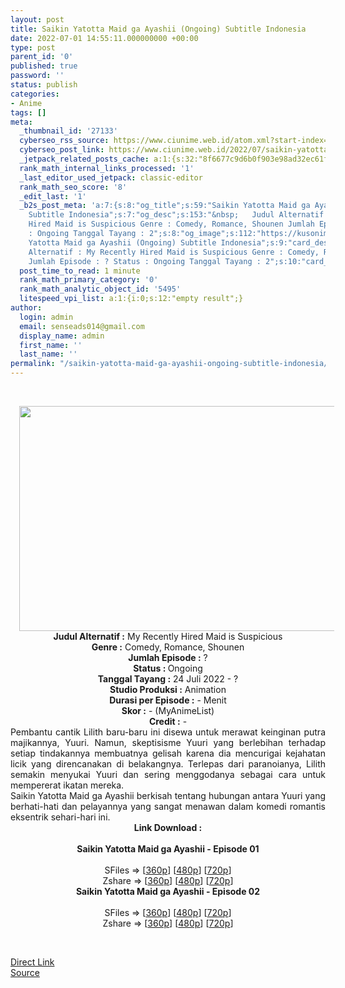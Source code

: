 ```yaml
---
layout: post
title: Saikin Yatotta Maid ga Ayashii (Ongoing) Subtitle Indonesia
date: 2022-07-01 14:55:11.000000000 +00:00
type: post
parent_id: '0'
published: true
password: ''
status: publish
categories:
- Anime
tags: []
meta:
  _thumbnail_id: '27133'
  cyberseo_rss_source: https://www.ciunime.web.id/atom.xml?start-index=1
  cyberseo_post_link: https://www.ciunime.web.id/2022/07/saikin-yatotta-maid-ga-ayashii-subtitle.html
  _jetpack_related_posts_cache: a:1:{s:32:"8f6677c9d6b0f903e98ad32ec61f8deb";a:2:{s:7:"expires";i:1663458302;s:7:"payload";a:3:{i:0;a:1:{s:2:"id";i:28365;}i:1;a:1:{s:2:"id";i:28900;}i:2;a:1:{s:2:"id";i:28856;}}}}
  rank_math_internal_links_processed: '1'
  _last_editor_used_jetpack: classic-editor
  rank_math_seo_score: '8'
  _edit_last: '1'
  _b2s_post_meta: 'a:7:{s:8:"og_title";s:59:"Saikin Yatotta Maid ga Ayashii (Ongoing)
    Subtitle Indonesia";s:7:"og_desc";s:153:"&nbsp;   Judul Alternatif : My Recently
    Hired Maid is Suspicious Genre : Comedy, Romance, Shounen Jumlah Episode : ? Status
    : Ongoing Tanggal Tayang : 2";s:8:"og_image";s:112:"https://kusonime.eu.org/wp-content/uploads/2022/07/saikin-yatotta-maid-ga-ayashii-ongoing-subtitle-indonesia.jpg";s:12:"og_image_alt";s:0:"";s:10:"card_title";s:59:"Saikin
    Yatotta Maid ga Ayashii (Ongoing) Subtitle Indonesia";s:9:"card_desc";s:153:"&nbsp;   Judul
    Alternatif : My Recently Hired Maid is Suspicious Genre : Comedy, Romance, Shounen
    Jumlah Episode : ? Status : Ongoing Tanggal Tayang : 2";s:10:"card_image";s:112:"https://kusonime.eu.org/wp-content/uploads/2022/07/saikin-yatotta-maid-ga-ayashii-ongoing-subtitle-indonesia.jpg";}'
  post_time_to_read: 1 minute
  rank_math_primary_category: '0'
  rank_math_analytic_object_id: '5495'
  litespeed_vpi_list: a:1:{i:0;s:12:"empty result";}
author:
  login: admin
  email: senseads014@gmail.com
  display_name: admin
  first_name: ''
  last_name: ''
permalink: "/saikin-yatotta-maid-ga-ayashii-ongoing-subtitle-indonesia/"
---
```

<p>&nbsp;</p>
<div class="separator" style="clear: both; text-align: center;"><a style="margin-left: 1em; margin-right: 1em;" href="https://blogger.googleusercontent.com/img/b/R29vZ2xl/AVvXsEjDlxyU4sx5mg_O7eYHtOl7KKGcUjUnpbtDwvcSHu4XIAed-OXWvFwoV9dIkqFO8ANKVKwm2uyzBAukhBwanoAn_mQndPlClL33ywvwqeXyV49z0V4b3JxjDhMYL6kfiGj0XzTjfMk3vKYXKgqVoq8KFZjm7tP-TlCoH61-uCUOxHC-CrKR53OIW0m5/s1280/Saikin%20Yatotta%20Maid%20ga%20Ayashii.jpg"><img src="{{ site.baseurl }}/assets/2022/07/Saikin%20Yatotta%20Maid%20ga%20Ayashii.jpg" width="640" height="360" border="0" data-original-height="720" data-original-width="1280" /></a></div>
<div class="separator" style="clear: both; text-align: center;"></div>
<div style="text-align: center;"><b>Judul</b><b><b> Alternatif</b> :</b> My Recently Hired Maid is Suspicious</div>
<div style="text-align: center;"><b><b>Genre :</b></b> Comedy, Romance, Shounen</div>
<div style="text-align: center;"><b>Jumlah Episode :</b> ?<br />
<b>Status : </b>Ongoing<br />
<b>Tanggal Tayang :</b> 24 Juli 2022 - ?<br />
<b>Studio Produksi :</b> Animation<br />
<b>Durasi per Episode :</b> - Menit</div>
<div style="text-align: center;"><b>Skor :</b> - (MyAnimeList)</div>
<div style="text-align: center;"><b>Credit :</b> -</div>
<div style="text-align: center;"></div>
<div style="text-align: justify;">
<div>Pembantu cantik Lilith baru-baru ini disewa untuk merawat keinginan putra majikannya, Yuuri. Namun, skeptisisme Yuuri yang berlebihan terhadap setiap tindakannya membuatnya gelisah karena dia mencurigai kejahatan licik yang direncanakan di belakangnya. Terlepas dari paranoianya, Lilith semakin menyukai Yuuri dan sering menggodanya sebagai cara untuk mempererat ikatan mereka.</div>
<div></div>
<div>Saikin Yatotta Maid ga Ayashii berkisah tentang hubungan antara Yuuri yang berhati-hati dan pelayannya yang sangat menawan dalam komedi romantis eksentrik sehari-hari ini.</div>
</div>
<div style="text-align: justify;"></div>
<div style="text-align: justify;"></div>
<div style="text-align: center;">
<div style="text-align: center;">
<div style="text-align: left;">
<div style="text-align: center;"><b>Link Download :</b></div>
<div style="text-align: center;"><b> </b></div>
<div style="text-align: center;"><span style="text-align: left;"><b>Saikin Yatotta Maid ga Ayashii</b></span><b> - Episode 01</b></div>
<div style="text-align: center;"><b> </b></div>
<div style="text-align: center;">SFiles =&gt; [<a href="http://www.solidfiles.com/v/DVGA3BKzNqxDX" target="_blank" rel="noopener">360p</a>] [<a href="http://www.solidfiles.com/v/RP4Vdyv7m3QND" target="_blank" rel="noopener">480p</a>] [<a href="http://www.solidfiles.com/v/rj5YavB683QnZ" target="_blank" rel="noopener">720p</a>]</div>
<div style="text-align: center;">Zshare =&gt; [<a href="https://www114.zippyshare.com/v/AkC2yNYo/file.html" target="_blank" rel="noopener">360p</a>] [<a href="https://www114.zippyshare.com/v/TSqjV3BL/file.html" target="_blank" rel="noopener">480p</a>] [<a href="https://www114.zippyshare.com/v/sN0g7DEI/file.html" target="_blank" rel="noopener">720p</a>]</div>
<div style="text-align: center;"></div>
<div style="text-align: center;">
<div><span style="text-align: left;"><b>Saikin Yatotta Maid ga Ayashii</b></span><b> - Episode 02</b></div>
<div><b> </b></div>
<div>SFiles =&gt; [<a href="https://www.mp4upload.com/0u07gkmiy2cw" target="_blank" rel="noopener">360p</a>] [<a href="https://www.mp4upload.com/bvuycsc8tmdf" target="_blank" rel="noopener">480p</a>] [<a href="https://www.mp4upload.com/kr4yr2b31ej5" target="_blank" rel="noopener">720p</a>]</div>
<div>Zshare =&gt; [<a href="https://www87.zippyshare.com/v/dQuVe92P/file.html" target="_blank" rel="noopener">360p</a>] [<a href="https://www87.zippyshare.com/v/5E7Lqjwd/file.html" target="_blank" rel="noopener">480p</a>] [<a href="https://www87.zippyshare.com/v/xsVbuklH/file.html" target="_blank" rel="noopener">720p</a>]</div>
</div>
</div>
</div>
</div>
<p>&nbsp;</p>
<div class="divbtn"><a class="btn" href="https://handymansurrender.com/fihup8buzv?key=94550f7ce39444073321dde3b8782f97"><i class="fa fa-download"></i> Direct Link</a><br />
<a href="https://www.ciunime.web.id/2022/07/saikin-yatotta-maid-ga-ayashii-subtitle.html">Source</a></div>
